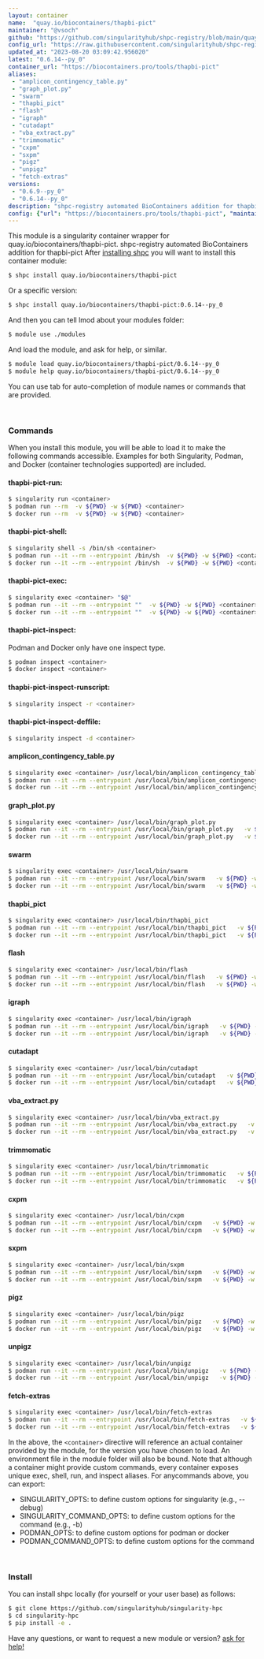 ```yaml
---
layout: container
name:  "quay.io/biocontainers/thapbi-pict"
maintainer: "@vsoch"
github: "https://github.com/singularityhub/shpc-registry/blob/main/quay.io/biocontainers/thapbi-pict/container.yaml"
config_url: "https://raw.githubusercontent.com/singularityhub/shpc-registry/main/quay.io/biocontainers/thapbi-pict/container.yaml"
updated_at: "2023-08-20 03:09:42.956020"
latest: "0.6.14--py_0"
container_url: "https://biocontainers.pro/tools/thapbi-pict"
aliases:
 - "amplicon_contingency_table.py"
 - "graph_plot.py"
 - "swarm"
 - "thapbi_pict"
 - "flash"
 - "igraph"
 - "cutadapt"
 - "vba_extract.py"
 - "trimmomatic"
 - "cxpm"
 - "sxpm"
 - "pigz"
 - "unpigz"
 - "fetch-extras"
versions:
 - "0.6.9--py_0"
 - "0.6.14--py_0"
description: "shpc-registry automated BioContainers addition for thapbi-pict"
config: {"url": "https://biocontainers.pro/tools/thapbi-pict", "maintainer": "@vsoch", "description": "shpc-registry automated BioContainers addition for thapbi-pict", "latest": {"0.6.14--py_0": "sha256:6131cfe22d21355f9a7d1ae5540e6bafdd78d4cfbea1f5537c7c22f367fe9336"}, "tags": {"0.6.9--py_0": "sha256:3e121a42248380dea6324a085d0058c246a3b81622463da45e63f255716a6ff3", "0.6.14--py_0": "sha256:6131cfe22d21355f9a7d1ae5540e6bafdd78d4cfbea1f5537c7c22f367fe9336"}, "docker": "quay.io/biocontainers/thapbi-pict", "aliases": {"amplicon_contingency_table.py": "/usr/local/bin/amplicon_contingency_table.py", "graph_plot.py": "/usr/local/bin/graph_plot.py", "swarm": "/usr/local/bin/swarm", "thapbi_pict": "/usr/local/bin/thapbi_pict", "flash": "/usr/local/bin/flash", "igraph": "/usr/local/bin/igraph", "cutadapt": "/usr/local/bin/cutadapt", "vba_extract.py": "/usr/local/bin/vba_extract.py", "trimmomatic": "/usr/local/bin/trimmomatic", "cxpm": "/usr/local/bin/cxpm", "sxpm": "/usr/local/bin/sxpm", "pigz": "/usr/local/bin/pigz", "unpigz": "/usr/local/bin/unpigz", "fetch-extras": "/usr/local/bin/fetch-extras"}}
---
```


This module is a singularity container wrapper for quay.io/biocontainers/thapbi-pict.
shpc-registry automated BioContainers addition for thapbi-pict
After [installing shpc](#install) you will want to install this container module:


```bash
$ shpc install quay.io/biocontainers/thapbi-pict
```

Or a specific version:

```bash
$ shpc install quay.io/biocontainers/thapbi-pict:0.6.14--py_0
```

And then you can tell lmod about your modules folder:

```bash
$ module use ./modules
```

And load the module, and ask for help, or similar.

```bash
$ module load quay.io/biocontainers/thapbi-pict/0.6.14--py_0
$ module help quay.io/biocontainers/thapbi-pict/0.6.14--py_0
```

You can use tab for auto-completion of module names or commands that are provided.

<br>

### Commands

When you install this module, you will be able to load it to make the following commands accessible.
Examples for both Singularity, Podman, and Docker (container technologies supported) are included.

#### thapbi-pict-run:

```bash
$ singularity run <container>
$ podman run --rm  -v ${PWD} -w ${PWD} <container>
$ docker run --rm  -v ${PWD} -w ${PWD} <container>
```

#### thapbi-pict-shell:

```bash
$ singularity shell -s /bin/sh <container>
$ podman run --it --rm --entrypoint /bin/sh  -v ${PWD} -w ${PWD} <container>
$ docker run --it --rm --entrypoint /bin/sh  -v ${PWD} -w ${PWD} <container>
```

#### thapbi-pict-exec:

```bash
$ singularity exec <container> "$@"
$ podman run --it --rm --entrypoint ""  -v ${PWD} -w ${PWD} <container> "$@"
$ docker run --it --rm --entrypoint ""  -v ${PWD} -w ${PWD} <container> "$@"
```

#### thapbi-pict-inspect:

Podman and Docker only have one inspect type.

```bash
$ podman inspect <container>
$ docker inspect <container>
```

#### thapbi-pict-inspect-runscript:

```bash
$ singularity inspect -r <container>
```

#### thapbi-pict-inspect-deffile:

```bash
$ singularity inspect -d <container>
```


#### amplicon_contingency_table.py

```bash
$ singularity exec <container> /usr/local/bin/amplicon_contingency_table.py
$ podman run --it --rm --entrypoint /usr/local/bin/amplicon_contingency_table.py   -v ${PWD} -w ${PWD} <container> -c " $@"
$ docker run --it --rm --entrypoint /usr/local/bin/amplicon_contingency_table.py   -v ${PWD} -w ${PWD} <container> -c " $@"
```


#### graph_plot.py

```bash
$ singularity exec <container> /usr/local/bin/graph_plot.py
$ podman run --it --rm --entrypoint /usr/local/bin/graph_plot.py   -v ${PWD} -w ${PWD} <container> -c " $@"
$ docker run --it --rm --entrypoint /usr/local/bin/graph_plot.py   -v ${PWD} -w ${PWD} <container> -c " $@"
```


#### swarm

```bash
$ singularity exec <container> /usr/local/bin/swarm
$ podman run --it --rm --entrypoint /usr/local/bin/swarm   -v ${PWD} -w ${PWD} <container> -c " $@"
$ docker run --it --rm --entrypoint /usr/local/bin/swarm   -v ${PWD} -w ${PWD} <container> -c " $@"
```


#### thapbi_pict

```bash
$ singularity exec <container> /usr/local/bin/thapbi_pict
$ podman run --it --rm --entrypoint /usr/local/bin/thapbi_pict   -v ${PWD} -w ${PWD} <container> -c " $@"
$ docker run --it --rm --entrypoint /usr/local/bin/thapbi_pict   -v ${PWD} -w ${PWD} <container> -c " $@"
```


#### flash

```bash
$ singularity exec <container> /usr/local/bin/flash
$ podman run --it --rm --entrypoint /usr/local/bin/flash   -v ${PWD} -w ${PWD} <container> -c " $@"
$ docker run --it --rm --entrypoint /usr/local/bin/flash   -v ${PWD} -w ${PWD} <container> -c " $@"
```


#### igraph

```bash
$ singularity exec <container> /usr/local/bin/igraph
$ podman run --it --rm --entrypoint /usr/local/bin/igraph   -v ${PWD} -w ${PWD} <container> -c " $@"
$ docker run --it --rm --entrypoint /usr/local/bin/igraph   -v ${PWD} -w ${PWD} <container> -c " $@"
```


#### cutadapt

```bash
$ singularity exec <container> /usr/local/bin/cutadapt
$ podman run --it --rm --entrypoint /usr/local/bin/cutadapt   -v ${PWD} -w ${PWD} <container> -c " $@"
$ docker run --it --rm --entrypoint /usr/local/bin/cutadapt   -v ${PWD} -w ${PWD} <container> -c " $@"
```


#### vba_extract.py

```bash
$ singularity exec <container> /usr/local/bin/vba_extract.py
$ podman run --it --rm --entrypoint /usr/local/bin/vba_extract.py   -v ${PWD} -w ${PWD} <container> -c " $@"
$ docker run --it --rm --entrypoint /usr/local/bin/vba_extract.py   -v ${PWD} -w ${PWD} <container> -c " $@"
```


#### trimmomatic

```bash
$ singularity exec <container> /usr/local/bin/trimmomatic
$ podman run --it --rm --entrypoint /usr/local/bin/trimmomatic   -v ${PWD} -w ${PWD} <container> -c " $@"
$ docker run --it --rm --entrypoint /usr/local/bin/trimmomatic   -v ${PWD} -w ${PWD} <container> -c " $@"
```


#### cxpm

```bash
$ singularity exec <container> /usr/local/bin/cxpm
$ podman run --it --rm --entrypoint /usr/local/bin/cxpm   -v ${PWD} -w ${PWD} <container> -c " $@"
$ docker run --it --rm --entrypoint /usr/local/bin/cxpm   -v ${PWD} -w ${PWD} <container> -c " $@"
```


#### sxpm

```bash
$ singularity exec <container> /usr/local/bin/sxpm
$ podman run --it --rm --entrypoint /usr/local/bin/sxpm   -v ${PWD} -w ${PWD} <container> -c " $@"
$ docker run --it --rm --entrypoint /usr/local/bin/sxpm   -v ${PWD} -w ${PWD} <container> -c " $@"
```


#### pigz

```bash
$ singularity exec <container> /usr/local/bin/pigz
$ podman run --it --rm --entrypoint /usr/local/bin/pigz   -v ${PWD} -w ${PWD} <container> -c " $@"
$ docker run --it --rm --entrypoint /usr/local/bin/pigz   -v ${PWD} -w ${PWD} <container> -c " $@"
```


#### unpigz

```bash
$ singularity exec <container> /usr/local/bin/unpigz
$ podman run --it --rm --entrypoint /usr/local/bin/unpigz   -v ${PWD} -w ${PWD} <container> -c " $@"
$ docker run --it --rm --entrypoint /usr/local/bin/unpigz   -v ${PWD} -w ${PWD} <container> -c " $@"
```


#### fetch-extras

```bash
$ singularity exec <container> /usr/local/bin/fetch-extras
$ podman run --it --rm --entrypoint /usr/local/bin/fetch-extras   -v ${PWD} -w ${PWD} <container> -c " $@"
$ docker run --it --rm --entrypoint /usr/local/bin/fetch-extras   -v ${PWD} -w ${PWD} <container> -c " $@"
```



In the above, the `<container>` directive will reference an actual container provided
by the module, for the version you have chosen to load. An environment file in the
module folder will also be bound. Note that although a container
might provide custom commands, every container exposes unique exec, shell, run, and
inspect aliases. For anycommands above, you can export:

 - SINGULARITY_OPTS: to define custom options for singularity (e.g., --debug)
 - SINGULARITY_COMMAND_OPTS: to define custom options for the command (e.g., -b)
 - PODMAN_OPTS: to define custom options for podman or docker
 - PODMAN_COMMAND_OPTS: to define custom options for the command

<br>

### Install

You can install shpc locally (for yourself or your user base) as follows:

```bash
$ git clone https://github.com/singularityhub/singularity-hpc
$ cd singularity-hpc
$ pip install -e .
```

Have any questions, or want to request a new module or version? [ask for help!](https://github.com/singularityhub/singularity-hpc/issues)